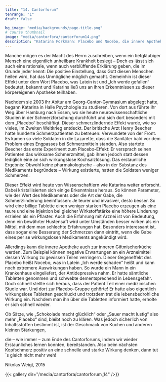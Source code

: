 ```yaml
---
title: "14. Cantorforum"
tenrange: "1"
draft: false

bg_image: "media/backgrounds/page-title.png"
# course thumbnail
image: "media/cantorfora/cantorforum14.png"
description: "Katarina Forkmann: Placebo und Nocebo, die innere Apotheke"
---
```


Manche mögen es der Macht des Herrn zuschreiben, wenn ein tiefgläubiger Mensch eine eigentlich unheilbare Krankheit besiegt – Doch es lässt sich auch eine rationale, wenn auch verblüffende Erklärung geben, die im Grunde jeder kennt: Die positive Einstellung, dass Gott diesen Menschen heilen wird, hat das Unmögliche möglich gemacht. Gemeinhin ist dieser Effekt unter dem Wort Placebo, was Latein ist und „Ich werde gefallen“ bedeutet, bekannt und Katarina ließ uns an ihren Erkenntnissen zu dieser körpereigenen Apotheke teilhaben.

Nachdem sie 2003 ihr Abitur am Georg-Cantor-Gymnasium abgelegt hatte, begann Katarina in Halle Psychologie zu studieren. Von dort aus führte ihr Weg über Hamburg nach Essen, wo sie heute neurowissenschaftliche Studien in der Schmerzforschung durchführt und sich dort besonders mit dem „Placebo“ beschäftigt. Dieser schmerzlindernde Effekt wurde, wie so vieles, im Zweiten Weltkrieg entdeckt. Der britische Arzt Henry Beecher hatte hunderte Schmerzpatienten zu betreuen: Verwundete von der Front. Es kamen so viele Soldaten in die Lazarette, dass die Sanitäter bald vor dem Problem eines Engpasses bei Schmerzmitteln standen. Also startete Beecher das erste Experiment zum Placebo-Effekt: Er versprach seinen Patienten das wirksame Schmerzmittel, gab ihnen jedoch statt dessen lediglich eine an sich wirkungslose Kochsalzlösung. Das erstaunliche Ergebnis: Obwohl keine pharmakologische – also in der Substanz des Medikaments begründete – Wirkung existierte, hatten die Soldaten weniger Schmerzen.

Dieser Effekt wird heute von Wissenschaftlern wie Katarina weiter erforscht. Dabei kristallisierten sich einige Erkenntnisse heraus. So können Parameter, wie der Wert des Medikaments oder die Art der Gabe, die Schmerzlinderung beeinflussen: Je teurer und invasiver, desto besser. So wird eine billige Tablette einen weniger starken Placebo erzeugen als eine teure und eine Injektion bei gleicher Wirkstoffstärke eine höhere Linderung erzielen als ein Pflaster. Auch die Erfahrung mit Arznei ist von Bedeutung, denn ein bewährter Hustensaft wird unter Umständen besser wirken als ein Mittel, mit dem man schlechte Erfahrungen hat. Besonders interessant ist, dass sogar eine Besserung der Schmerzen dann eintritt, wenn die Gabe eines per se wirkungslosen Medikaments angekündigt wird.

Allerdings kann die innere Apotheke auch zur inneren Giftmischerküche werden. Zum Beispiel können negative Erwartungen an ein Arzneimittel dessen Wirkung zu gewissen Teilen verringern. Dieser Gegeneffekt des Placebo heißt Nocebo, was in Latein „Ich werde schaden“ heißt und kann noch extremere Auswirkungen haben. So wurde ein Mann in ein Krankenhaus eingeliefert, der Antidepressiva nahm. Er hatte sämtliche Tabletten genommen und schwebte dementsprechend in Lebensgefahr. Doch schnell stellte sich heraus, dass der Patient Teil einer medizinischen Studie war. Und dort zur Placebo-Gruppe gehörte! Er hatte also eigentlich wirkungslose Tabletten geschluckt und trotzdem trat die lebensbedrohliche Wirkung ein. Nachdem man ihn über die Tabletten informiert hatte, erholte er sich schnell wieder.

Ob Sätze, wie „Schokolade macht glücklich“ oder „Sauer macht lustig“ also mehr „Placebo“ sind, bleibt noch zu klären. Was jedoch sicherlich von Inhaltsstoffen bestimmt ist, ist der Geschmack von Kuchen und anderen kleinen Stärkungen,

die – wie immer – zum Ende des Cantorforums, indem wir wieder Erstaunliches lernen konnten, bereitstanden. Also beim nächsten Kopfschmerz positiv an eine schnelle und starke Wirkung denken, dann tut´s gleich nicht mehr weh!

Nikolas Weigt, 2015

{{< gallery dir="/media/cantorfora/cantorforum_14" />}}
